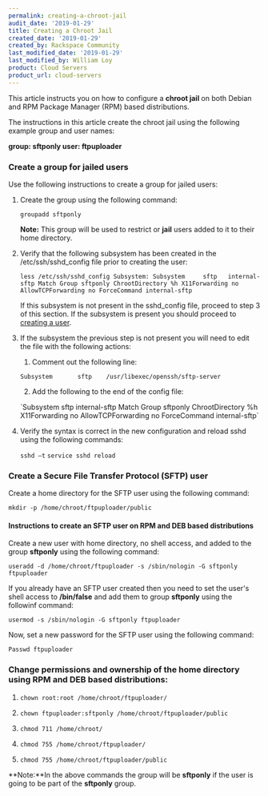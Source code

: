```yaml
---
permalink: creating-a-chroot-jail
audit_date: '2019-01-29'
title: Creating a Chroot Jail
created_date: '2019-01-29'
created_by: Rackspace Community
last_modified_date: '2019-01-29'
last_modified_by: William Loy
product: Cloud Servers
product_url: cloud-servers
---
```


This article instructs you on how to configure a **chroot jail** on both Debian and RPM Package Manager (RPM) based distributions.

The instructions in this article create the chroot jail using the following example group and user names:

  **group: sftponly
  user: ftpuploader**


### Create a group for jailed users

Use the following instructions to create a group for jailed users:

1. Create the group using the following command:

   `groupadd sftponly`

   **Note:** This group will be used to restrict or **jail** users added to it to their home directory.

2. Verify that the following subsystem has been created in the /etc/ssh/sshd_config file prior to creating the user:

   `less /etc/ssh/sshd_config
   Subsystem:
   Subsystem     sftp   internal-sftp
   Match Group sftponly
        ChrootDirectory %h
        X11Forwarding no
        AllowTCPForwarding no
        ForceCommand internal-sftp`

    If this subsystem is not present in the sshd_config file, proceed to step 3 of this section. If the subsystem is present you should proceed to [creating a user](#creating-a-user).

3. If the subsystem the previous step is not present you will need to edit the file with the following actions:

   1. Comment out the following line:

   `Subsystem       sftp    /usr/libexec/openssh/sftp-server`

   2. Add the following to the end of the config file:

   <p>
   `Subsystem     sftp   internal-sftp
    Match Group sftponly
        ChrootDirectory %h
        X11Forwarding no
        AllowTCPForwarding no
        ForceCommand internal-sftp`
   </p>
        

4. Verify the syntax is correct in the new configuration and reload sshd using the following commands:

   `sshd –t`
   `service sshd reload`

### Create a Secure File Transfer Protocol (SFTP) user

Create a home directory for the SFTP user using the following command:

   `mkdir -p /home/chroot/ftpuploader/public`

#### Instructions to create an SFTP user on RPM and DEB based distributions

Create a new user with home directory, no shell access, and added to the group **sftponly** using the following command:

   `useradd -d /home/chroot/ftpuploader -s /sbin/nologin -G sftponly ftpuploader`

If you already have an SFTP user created then you need to set the user's shell access to **/bin/false** and add them to group **sftponly** using the followinf command:

   `usermod -s /sbin/nologin -G sftponly ftpuploader`

Now, set a new password for the SFTP user using the following command:

   `Passwd ftpuploader`


### Change permissions and ownership of the home directory using RPM and DEB based distributions:


1. `chown root:root /home/chroot/ftpuploader/`

2. `chown ftpuploader:sftponly /home/chroot/ftpuploader/public`

3. `chmod 711 /home/chroot/`

4. `chmod 755 /home/chroot/ftpuploader/`

5. `chmod 755 /home/chroot/ftpuploader/public`

**Note:**In the above commands the group will be **sftponly** if the user is going to be part of the **sftponly** group.
